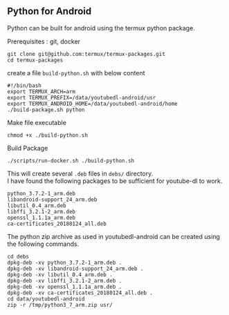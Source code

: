 
## Python for Android

Python can be built for android using the termux python package.

Prerequisites : git, docker

    git clone git@github.com:termux/termux-packages.git
    cd termux-packages
    
create a file `build-python.sh` with below content

    #!/bin/bash
    export TERMUX_ARCH=arm
    export TERMUX_PREFIX=/data/youtubedl-android/usr
    export TERMUX_ANDROID_HOME=/data/youtubedl-android/home
    ./build-package.sh python
    
Make file executable

    chmod +x ./build-python.sh
    
Build Package

    ./scripts/run-docker.sh ./build-python.sh
    
This will create several `.deb` files in `debs/` directory.  
I have found the following packages to be sufficient for youtube-dl to work.

    python_3.7.2-1_arm.deb
    libandroid-support_24_arm.deb
    libutil_0.4_arm.deb
    libffi_3.2.1-2_arm.deb
    openssl_1.1.1a_arm.deb
    ca-certificates_20180124_all.deb

The python zip archive as used in youtubedl-android can be created using the following commands.

    cd debs
    dpkg-deb -xv python_3.7.2-1_arm.deb .
    dpkg-deb -xv libandroid-support_24_arm.deb .
    dpkg-deb -xv libutil_0.4_arm.deb .
    dpkg-deb -xv libffi_3.2.1-2_arm.deb .
    dpkg-deb -xv openssl_1.1.1a_arm.deb .
    dpkg-deb -xv ca-certificates_20180124_all.deb .
    cd data/youtubedl-android
    zip -r /tmp/python3_7_arm.zip usr/
    
